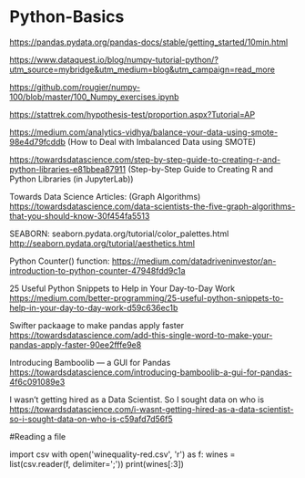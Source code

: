 # Python-Basics

https://pandas.pydata.org/pandas-docs/stable/getting_started/10min.html

https://www.dataquest.io/blog/numpy-tutorial-python/?utm_source=mybridge&utm_medium=blog&utm_campaign=read_more

https://github.com/rougier/numpy-100/blob/master/100_Numpy_exercises.ipynb

https://stattrek.com/hypothesis-test/proportion.aspx?Tutorial=AP

https://medium.com/analytics-vidhya/balance-your-data-using-smote-98e4d79fcddb
(How to Deal with Imbalanced Data using SMOTE)

https://towardsdatascience.com/step-by-step-guide-to-creating-r-and-python-libraries-e81bbea87911
(Step-by-Step Guide to Creating R and Python Libraries (in JupyterLab))

Towards Data Science Articles:
(Graph Algorithms)
https://towardsdatascience.com/data-scientists-the-five-graph-algorithms-that-you-should-know-30f454fa5513

SEABORN: 
seaborn.pydata.org/tutorial/color_palettes.html
http://seaborn.pydata.org/tutorial/aesthetics.html

Python Counter() function:
https://medium.com/datadriveninvestor/an-introduction-to-python-counter-47948fdd9c1a

25 Useful Python Snippets to Help in Your Day-to-Day Work
https://medium.com/better-programming/25-useful-python-snippets-to-help-in-your-day-to-day-work-d59c636ec1b

Swifter packaage to make pandas apply faster
https://towardsdatascience.com/add-this-single-word-to-make-your-pandas-apply-faster-90ee2fffe9e8 

Introducing Bamboolib — a GUI for Pandas
https://towardsdatascience.com/introducing-bamboolib-a-gui-for-pandas-4f6c091089e3

I wasn’t getting hired as a Data Scientist. So I sought data on who is 
https://towardsdatascience.com/i-wasnt-getting-hired-as-a-data-scientist-so-i-sought-data-on-who-is-c59afd7d56f5

#Reading a file 

import csv
with open('winequality-red.csv', 'r') as f:
wines = list(csv.reader(f, delimiter=';'))
print(wines[:3])
